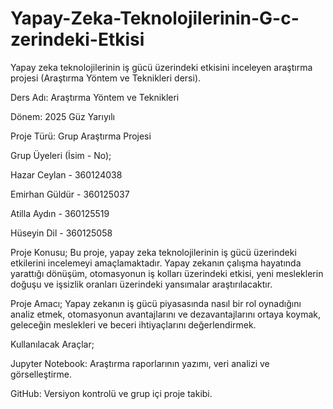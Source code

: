 # Yapay-Zeka-Teknolojilerinin-G-c-zerindeki-Etkisi
Yapay zeka teknolojilerinin iş gücü üzerindeki etkisini inceleyen araştırma projesi (Araştırma Yöntem ve Teknikleri dersi).

Ders Adı: Araştırma Yöntem ve Teknikleri

Dönem: 2025 Güz Yarıyılı

Proje Türü: Grup Araştırma Projesi

Grup Üyeleri (İsim - No);

Hazar Ceylan - 360124038 

Emirhan Güldür - 360125037

Atilla Aydın - 360125519 

Hüseyin Dil - 360125058 

Proje Konusu;
Bu proje, yapay zeka teknolojilerinin iş gücü üzerindeki etkilerini incelemeyi amaçlamaktadır.
Yapay zekanın çalışma hayatında yarattığı dönüşüm, otomasyonun iş kolları üzerindeki etkisi, yeni mesleklerin doğuşu ve işsizlik oranları üzerindeki yansımalar araştırılacaktır.

Proje Amacı;
Yapay zekanın iş gücü piyasasında nasıl bir rol oynadığını analiz etmek, otomasyonun avantajlarını ve dezavantajlarını ortaya koymak,
geleceğin meslekleri ve beceri ihtiyaçlarını değerlendirmek.

Kullanılacak Araçlar;

Jupyter Notebook: Araştırma raporlarının yazımı, veri analizi ve görselleştirme.

GitHub: Versiyon kontrolü ve grup içi proje takibi.
